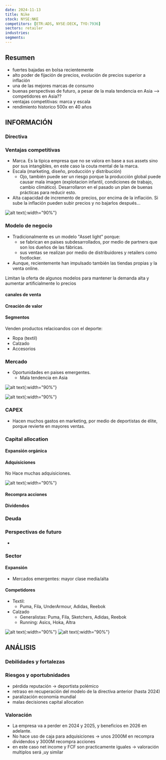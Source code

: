 ```yaml
---
date: 2024-11-13
title: Nike
stock: NYSE:NKE 
competitors: [ETR:ADS, NYSE:DECK, TYO:7936]
sectors: retailer
industries: 
segments: 
---
```


## Resumen
- fuertes bajadas en bolsa recientemente
- alto poder de fijación de precios, evolución de precios superior a inflación
- una de las mejores marcas de consumo
- buenas perspectivas de futuro, a pesar de la mala tendencia en Asia --> competidores en Asia??
- ventajas competitivas: marca y escala
- rendimiento historico 500x en 40 años



## INFORMACIÓN
### Directiva

### Ventajas competitivas
- Marca. Es la tipica empresa que no se valora en base a sus assets sino por sus intangibles, en este caso la couta mental de la marca.
- Escala (marketing, diseño, producción y distribución)
    - Ojo, también puede ser un riesgo porque la producción global puede causar mala imagen (explotacion infantil, condiciones de trabajo, cambio climático). Desarrollaron en el pasado un plan de buenas prácticas para reducir esto.
- Alta capacidad de incremento de precios, por encima de la inflación. Si sube la inflación pueden subir precios y no bajarlos después...

![alt text](/assets/images/analysis/stocks/nike/2019-aumento-precios.png){:width="90%"} 

### Modelo de negocio
- Tradicionalmente es un modelo "Asset light" porque:
    - se fabrican en paises subdesarrollados, por medio de partners que son los dueños de las fábricas.
    - sus ventas se realizan por medio de distribuidores y retailers como footlocker.
- Aunque, recientemente han impulsado también las tiendas propias y la venta online.

Limitan la oferta de algunos modelos para mantener la demanda alta y aumentar artificialmente lo precios
#### canales de venta
#### Creación de valor
#### Segmentos
Venden productos relacioandos con el deporte:
- Ropa (textil)
- Calzado
- Accesorios

### Mercado
- Oportunidades en paises emergentes. 
    - Mala tendencia en Asia

![alt text](/assets/images/analysis/stocks/macro/proyeccion-clase-media-china.png){:width="90%"} 

![alt text](/assets/images/analysis/stocks/nike/2024-competitors.png){:width="90%"} 
### CAPEX
- Hacen muchos gastos en marketing, por medio de deportistas de élite, porque revierte en mayores ventas.

### Capital allocation
#### Expansión orgánica
#### Adquisiciones

No Hace muchas adquisiciones.

![alt text](/assets/images/analysis/stocks/nike/2024-marcas.png){:width="90%"} 

#### Recompra acciones
#### Dividendos

### Deuda

### Perspectivas de futuro
- 
### Sector
#### Expansión
- Mercados emergentes: mayor clase media/alta

#### Competidores
- Textil: 
    - Puma, Fila, UnderArmour, Adidas, Reebok
- Calzado
    - Generalistas: Puma, Fila, Sketchers, Adidas, Reebok
    - Running: Asics, Hoka, Altra

![alt text](/assets/images/analysis/stocks/nike/2024-preferencia-frente-competidores.png){:width="90%"} 
![alt text](/assets/images/analysis/stocks/nike/2018-comparativa-ventas-competidores.png){:width="90%"} 

## ANÁLISIS
### Debilidades y fortalezas
### Riesgos y oportubnidades
- pérdida reputación -> deportista polémico
- retraso en recuperación del modelo de la directiva anterior (hasta 2024)
- paralización economía mundial
- malas decisiones capital allocation

### Valoración 

- La empresa va a perder en 2024 y 2025, y beneficios en 2026 en adelante.
- No hace uso de caja para adquisiciones -> unos 2000M en recompra dividendos y 3000M recompra acciones 
- en este caso net income y FCF son practicamente iguales -> valoración multiplos será ,uy similar
